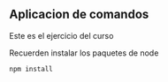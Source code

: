 ## Aplicacion de comandos 


Este es el ejercicio del curso


Recuerden instalar los paquetes de node 

````````````
npm install
`````````````````
